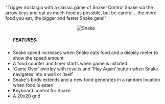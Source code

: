 "Trigger nostalgia with a classic game of Snake! Control Snake via the arrow keys and eat as much food as possible, but be careful… the more food you eat, the bigger and faster Snake gets!"

<p align="center">
  <img src="https://user-images.githubusercontent.com/61547524/132868776-1029cb52-0340-432a-be47-47c19c7e38a4.gif" alt="Snake"/>
</p>

<ul><h5>FEATURES:</h5>
  <li>Snake speed increases when Snake eats food and a display meter to show the speed amount</li>
  <li>A food counter and timer starts when game is initiated</li>
  <li>‘Game Over’ overlay with results and ‘Play Again’ button when Snake navigates into a wall or itself</li>
  <li>Snake's body extends and a new food generates in a random location when food is eaten</li>
  <li>Keyboard control for Snake</li>
  <li>A 20x20 grid</li>
